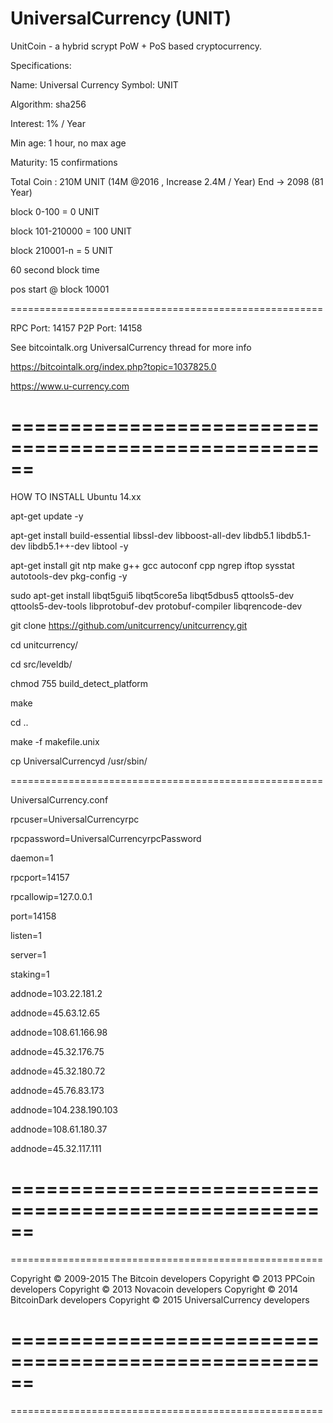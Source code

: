 UniversalCurrency (UNIT)
===================
UnitCoin - a hybrid scrypt PoW + PoS based cryptocurrency.



Specifications:


Name: Universal Currency
Symbol: UNIT

Algorithm: sha256

Interest: 1% / Year

Min age: 1 hour, no max age

Maturity: 15 confirmations

Total Coin  : 210M  UNIT (14M @2016 , Increase 2.4M / Year) End -> 2098 (81 Year)

block 0-100 = 0 UNIT

block 101-210000 = 100 UNIT

block 210001-n =  5 UNIT

60 second block time 

pos start @ block 10001

======================================================

RPC Port: 14157
P2P Port: 14158

See bitcointalk.org UniversalCurrency thread for more info

https://bitcointalk.org/index.php?topic=1037825.0

https://www.u-currency.com

======================================================
======================================================

HOW TO INSTALL Ubuntu 14.xx

apt-get update -y

apt-get install build-essential libssl-dev libboost-all-dev libdb5.1 libdb5.1-dev libdb5.1++-dev libtool -y

apt-get install git ntp make g++ gcc autoconf cpp ngrep iftop sysstat autotools-dev pkg-config -y

sudo apt-get install libqt5gui5 libqt5core5a libqt5dbus5 qttools5-dev qttools5-dev-tools libprotobuf-dev protobuf-compiler libqrencode-dev

git clone https://github.com/unitcurrency/unitcurrency.git

cd unitcurrency/

cd src/leveldb/

chmod 755 build_detect_platform

make

cd ..

make -f makefile.unix

cp UniversalCurrencyd /usr/sbin/


======================================================

UniversalCurrency.conf

rpcuser=UniversalCurrencyrpc

rpcpassword=UniversalCurrencyrpcPassword

daemon=1

rpcport=14157

rpcallowip=127.0.0.1

port=14158

listen=1

server=1

staking=1

addnode=103.22.181.2

addnode=45.63.12.65

addnode=108.61.166.98

addnode=45.32.176.75

addnode=45.32.180.72

addnode=45.76.83.173

addnode=104.238.190.103

addnode=108.61.180.37

addnode=45.32.117.111


======================================================
======================================================
======================================================

Copyright © 2009-2015 The Bitcoin developers
Copyright © 2013 PPCoin developers
Copyright © 2013 Novacoin developers
Copyright © 2014 BitcoinDark developers
Copyright © 2015 UniversalCurrency developers

======================================================
======================================================
======================================================




